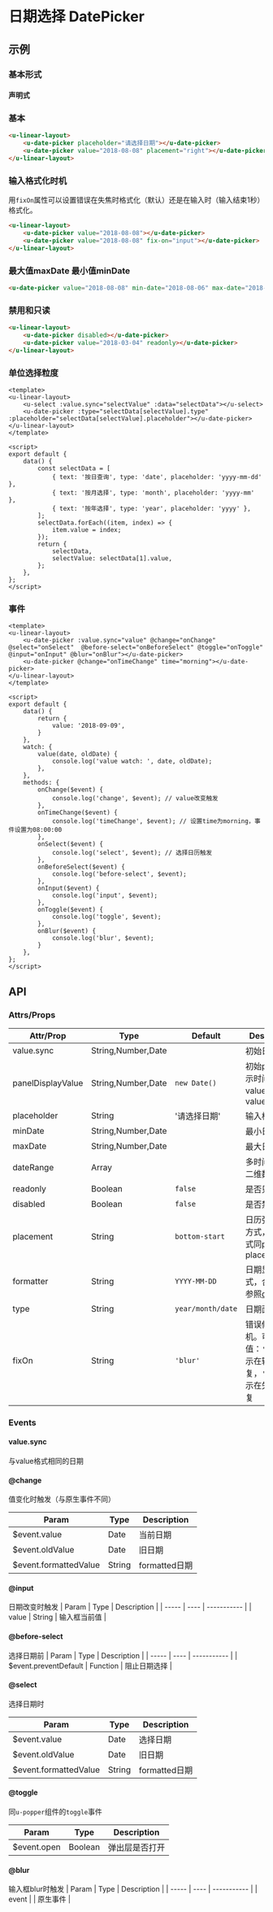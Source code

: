 # 日期选择 DatePicker

## 示例
### 基本形式

#### 声明式

### 基本
``` html
<u-linear-layout>
    <u-date-picker placeholder="请选择日期"></u-date-picker>
    <u-date-picker value="2018-08-08" placement="right"></u-date-picker>
</u-linear-layout>
```
### 输入格式化时机

用`fixOn`属性可以设置错误在失焦时格式化（默认）还是在输入时（输入结束1秒）格式化。

``` html
<u-linear-layout>
    <u-date-picker value="2018-08-08"></u-date-picker>
    <u-date-picker value="2018-08-08" fix-on="input"></u-date-picker>
</u-linear-layout>
```

### 最大值maxDate 最小值minDate
``` html
<u-date-picker value="2018-08-08" min-date="2018-08-06" max-date="2018-08-18"></u-date-picker>
```

### 禁用和只读
``` html
<u-linear-layout>
    <u-date-picker disabled></u-date-picker>
    <u-date-picker value="2018-03-04" readonly></u-date-picker>
</u-linear-layout>
```

### 单位选择粒度
``` vue
<template>
<u-linear-layout>
    <u-select :value.sync="selectValue" :data="selectData"></u-select>
    <u-date-picker :type="selectData[selectValue].type" :placeholder="selectData[selectValue].placeholder"></u-date-picker>
</u-linear-layout>
</template>

<script>
export default {
    data() {
        const selectData = [
            { text: '按日查询', type: 'date', placeholder: 'yyyy-mm-dd' },
            { text: '按月选择', type: 'month', placeholder: 'yyyy-mm' },
            { text: '按年选择', type: 'year', placeholder: 'yyyy' },
        ];
        selectData.forEach((item, index) => {
            item.value = index;
        });
        return {
            selectData,
            selectValue: selectData[1].value,
        };
    },
};
</script>
```

### 事件
``` vue
<template>
<u-linear-layout>
    <u-date-picker :value.sync="value" @change="onChange" @select="onSelect"  @before-select="onBeforeSelect" @toggle="onToggle" @input="onInput" @blur="onBlur"></u-date-picker>
    <u-date-picker @change="onTimeChange" time="morning"></u-date-picker>
</u-linear-layout>
</template>

<script>
export default {
    data() {
        return {
            value: '2018-09-09',
        }
    },
    watch: {
        value(date, oldDate) {
            console.log('value watch: ', date, oldDate);
        },
    },
    methods: {
        onChange($event) {
            console.log('change', $event); // value改变触发
        },
        onTimeChange($event) {
            console.log('timeChange', $event); // 设置time为morning，事件设置为08:00:00
        },
        onSelect($event) {
        	console.log('select', $event); // 选择日历触发
        },
        onBeforeSelect($event) {
        	console.log('before-select', $event);
        },
        onInput($event) {
        	console.log('input', $event);
        },
        onToggle($event) {
        	console.log('toggle', $event);
        },
        onBlur($event) {
        	console.log('blur', $event);
        }
    },
};
</script>
```

## API
### Attrs/Props

| Attr/Prop | Type | Default | Description |
| --------- | ---- | ------- | ----------- |
| value.sync | String,Number,Date |  | 初始日期值 |
| panelDisplayValue | String,Number,Date | `new Date()` | 初始panel显示时间，如有value，则显示value |
| placeholder | String | '请选择日期' | 输入框默认值 |
| minDate | String,Number,Date | | 最小日期 |
| maxDate | String,Number,Date | | 最大日期 |
| dateRange | Array | | 多时间范围，二维数组 |
| readonly | Boolean | `false` | 是否只读 |
| disabled | Boolean | `false` | 是否禁用 |
| placement | String | `bottom-start` | 日历弹窗对其方式，设置方式同popper的placement |
| formatter | String | `YYYY-MM-DD` | 日期显示格式，合法格式参照[date-fns](https://date-fns.org/v1.29.0/docs/format) |
| type | String | `year/month/date` | 日期面板类型 |
| fixOn | String | `'blur'` | 错误修复时机。可选值：`'input'`表示在输入时修复，`'blur'`表示在失焦时修复 |

### Events

#### value.sync
与value格式相同的日期

#### @change
值变化时触发（与原生事件不同）

| Param | Type | Description |
| ----- | ---- | ----------- |
| $event.value | Date | 当前日期 |
| $event.oldValue | Date | 旧日期 |
| $event.formattedValue | String | formatted日期 |

#### @input
日期改变时触发
| Param | Type | Description |
| ----- | ---- | ----------- |
| value | String | 输入框当前值 |

#### @before-select
选择日期前
| Param | Type | Description |
| ----- | ---- | ----------- |
| $event.preventDefault | Function | 阻止日期选择 |

#### @select

选择日期时

| Param | Type | Description |
| ----- | ---- | ----------- |
| $event.value | Date | 选择日期 |
| $event.oldValue | Date | 旧日期 |
| $event.formattedValue | String | formatted日期 |

#### @toggle
同`u-popper`组件的`toggle`事件

| Param | Type | Description |
| ----- | ---- | ----------- |
| $event.open | Boolean | 弹出层是否打开 |

#### @blur
输入框blur时触发
| Param | Type | Description |
| ----- | ---- | ----------- |
| event |  | 原生事件 |
